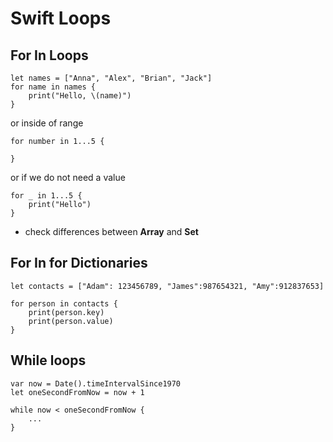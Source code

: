 # Swift Loops

## For In Loops

```
let names = ["Anna", "Alex", "Brian", "Jack"]
for name in names {
    print("Hello, \(name)")
}
```

or inside of range

```
for number in 1...5 {

}
```

or if we do not need a value

```
for _ in 1...5 {
    print("Hello")
}
```


* check differences between **Array** and **Set**


## For In for Dictionaries

```
let contacts = ["Adam": 123456789, "James":987654321, "Amy":912837653]

for person in contacts {
    print(person.key)
    print(person.value)
}
```


## While loops

```
var now = Date().timeIntervalSince1970
let oneSecondFromNow = now + 1

while now < oneSecondFromNow {
    ...
}
```